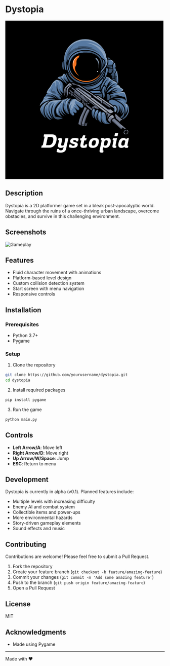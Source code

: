 # Dystopia

![Game Logo](game/assets/logo.png)

## Description
Dystopia is a 2D platformer game set in a bleak post-apocalyptic world. Navigate through the ruins of a once-thriving urban landscape, overcome obstacles, and survive in this challenging environment.

## Screenshots
![Gameplay](game/assets/demo.gif)

## Features
- Fluid character movement with animations
- Platform-based level design
- Custom collision detection system
- Start screen with menu navigation
- Responsive controls

## Installation

### Prerequisites
- Python 3.7+
- Pygame

### Setup
1. Clone the repository
```bash
git clone https://github.com/yourusername/dystopia.git
cd dystopia
```

2. Install required packages
```bash
pip install pygame
```

3. Run the game
```bash
python main.py
```

## Controls
- **Left Arrow/A**: Move left
- **Right Arrow/D**: Move right
- **Up Arrow/W/Space**: Jump
- **ESC**: Return to menu

## Development
Dystopia is currently in alpha (v0.1). Planned features include:
- Multiple levels with increasing difficulty
- Enemy AI and combat system
- Collectible items and power-ups
- More environmental hazards
- Story-driven gameplay elements
- Sound effects and music

## Contributing
Contributions are welcome! Please feel free to submit a Pull Request.

1. Fork the repository
2. Create your feature branch (`git checkout -b feature/amazing-feature`)
3. Commit your changes (`git commit -m 'Add some amazing feature'`)
4. Push to the branch (`git push origin feature/amazing-feature`)
5. Open a Pull Request

## License
MIT

## Acknowledgments
- Made using Pygame

---

Made with ❤️
